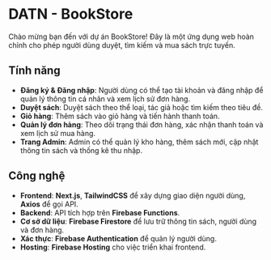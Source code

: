 # DATN - BookStore
Chào mừng bạn đến với dự án BookStore! Đây là một ứng dụng web hoàn chỉnh cho phép người dùng duyệt, tìm kiếm và mua sách trực tuyến.

## Tính năng
*  **Đăng ký & Đăng nhập**: Người dùng có thể tạo tài khoản và đăng nhập để quản lý thông tin cá nhân và xem lịch sử đơn hàng.
* **Duyệt sách**: Duyệt sách theo thể loại, tác giả hoặc tìm kiếm theo tiêu đề.
* **Giỏ hàng**: Thêm sách vào giỏ hàng và tiến hành thanh toán.
* **Quản lý đơn hàng**: Theo dõi trạng thái đơn hàng, xác nhận thanh toán và xem lịch sử mua hàng.
* **Trang Admin**: Admin có thể quản lý kho hàng, thêm sách mới, cập nhật thông tin sách và thống kê thu nhập.

## Công nghệ
* **Frontend**: **Next.js**, **TailwindCSS** để xây dựng giao diện người dùng, **Axios** để gọi API.
* **Backend**: API tích hợp trên **Firebase Functions**.
* **Cơ sở dữ liệu**: **Firebase Firestore** để lưu trữ thông tin sách, người dùng và đơn hàng.
* **Xác thực**: **Firebase Authentication** để quản lý người dùng.
* **Hosting**: **Firebase Hosting** cho việc triển khai frontend.
